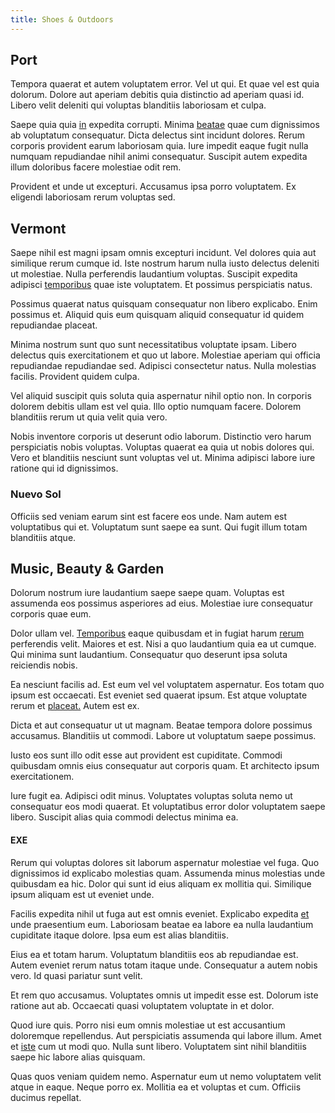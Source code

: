 ```yaml
---
title: Shoes & Outdoors
---
```


## Port

Tempora quaerat et autem voluptatem error. Vel ut qui. Et quae vel est quia dolorum. Dolore aut aperiam debitis quia distinctio ad aperiam quasi id. Libero velit deleniti qui voluptas blanditiis laboriosam et culpa.

Saepe quia quia [in](/facere/eaque/maryland.md) expedita corrupti. Minima [beatae](/eos/velit/street_data_system_worthy.md) quae cum dignissimos ab voluptatum consequatur. Dicta delectus sint incidunt dolores. Rerum corporis provident earum laboriosam quia. Iure impedit eaque fugit nulla numquam repudiandae nihil animi consequatur. Suscipit autem expedita illum doloribus facere molestiae odit rem.

Provident et unde ut excepturi. Accusamus ipsa porro voluptatem. Ex eligendi laboriosam rerum voluptas sed.

## Vermont

Saepe nihil est magni ipsam omnis excepturi incidunt. Vel dolores quia aut similique rerum cumque id. Iste nostrum harum nulla iusto delectus deleniti ut molestiae. Nulla perferendis laudantium voluptas. Suscipit expedita adipisci [temporibus](/facere/adipisci/molestiae/ut/bypass_synthesize.md) quae iste voluptatem. Et possimus perspiciatis natus.

Possimus quaerat natus quisquam consequatur non libero explicabo. Enim possimus et. Aliquid quis eum quisquam aliquid consequatur id quidem repudiandae placeat.

Minima nostrum sunt quo sunt necessitatibus voluptate ipsam. Libero delectus quis exercitationem et quo ut labore. Molestiae aperiam qui officia repudiandae repudiandae sed. Adipisci consectetur natus. Nulla molestias facilis. Provident quidem culpa.

Vel aliquid suscipit quis soluta quia aspernatur nihil optio non. In corporis dolorem debitis ullam est vel quia. Illo optio numquam facere. Dolorem blanditiis rerum ut quia velit quia vero.

Nobis inventore corporis ut deserunt odio laborum. Distinctio vero harum perspiciatis nobis voluptas. Voluptas quaerat ea quia ut nobis dolores qui. Vero et blanditiis nesciunt sunt voluptas vel ut. Minima adipisci labore iure ratione qui id dignissimos.

### Nuevo Sol

Officiis sed veniam earum sint est facere eos unde. Nam autem est voluptatibus qui et. Voluptatum sunt saepe ea sunt. Qui fugit illum totam blanditiis atque.

## Music, Beauty & Garden

Dolorum nostrum iure laudantium saepe saepe quam. Voluptas est assumenda eos possimus asperiores ad eius. Molestiae iure consequatur corporis quae eum.

Dolor ullam vel. [Temporibus](/facere/adipisci/practical_plastic_sausages.md) eaque quibusdam et in fugiat harum [rerum](/facere/adipisci/quam/rustic_steel_salad.md) perferendis velit. Maiores et est. Nisi a quo laudantium quia ea ut cumque. Qui minima sunt laudantium. Consequatur quo deserunt ipsa soluta reiciendis nobis.

Ea nesciunt facilis ad. Est eum vel vel voluptatem aspernatur. Eos totam quo ipsum est occaecati. Est eveniet sed quaerat ipsum. Est atque voluptate rerum et [placeat.](/earum/quia/marketing_park.md) Autem est ex.

Dicta et aut consequatur ut ut magnam. Beatae tempora dolore possimus accusamus. Blanditiis ut commodi. Labore ut voluptatum saepe possimus.

Iusto eos sunt illo odit esse aut provident est cupiditate. Commodi quibusdam omnis eius consequatur aut corporis quam. Et architecto ipsum exercitationem.

Iure fugit ea. Adipisci odit minus. Voluptates voluptas soluta nemo ut consequatur eos modi quaerat. Et voluptatibus error dolor voluptatem saepe libero. Suscipit alias quia commodi delectus minima ea.

#### EXE

Rerum qui voluptas dolores sit laborum aspernatur molestiae vel fuga. Quo dignissimos id explicabo molestias quam. Assumenda minus molestias unde quibusdam ea hic. Dolor qui sunt id eius aliquam ex mollitia qui. Similique ipsum aliquam est ut eveniet unde.

Facilis expedita nihil ut fuga aut est omnis eveniet. Explicabo expedita [et](/eos/est/autem/steel_national.md) unde praesentium eum. Laboriosam beatae ea labore ea nulla laudantium cupiditate itaque dolore. Ipsa eum est alias blanditiis.

Eius ea et totam harum. Voluptatum blanditiis eos ab repudiandae est. Autem eveniet rerum natus totam itaque unde. Consequatur a autem nobis vero. Id quasi pariatur sunt velit.

Et rem quo accusamus. Voluptates omnis ut impedit esse est. Dolorum iste ratione aut ab. Occaecati quasi voluptatem voluptate in et dolor.

Quod iure quis. Porro nisi eum omnis molestiae ut est accusantium doloremque repellendus. Aut perspiciatis assumenda qui labore illum. Amet et [iste](/earum/quia/marketing_park.md) cum ut modi quo. Nulla sunt libero. Voluptatem sint nihil blanditiis saepe hic labore alias quisquam.

Quas quos veniam quidem nemo. Aspernatur eum ut nemo voluptatem velit atque in eaque. Neque porro ex. Mollitia ea et voluptas et cum. Officiis ducimus repellat.
